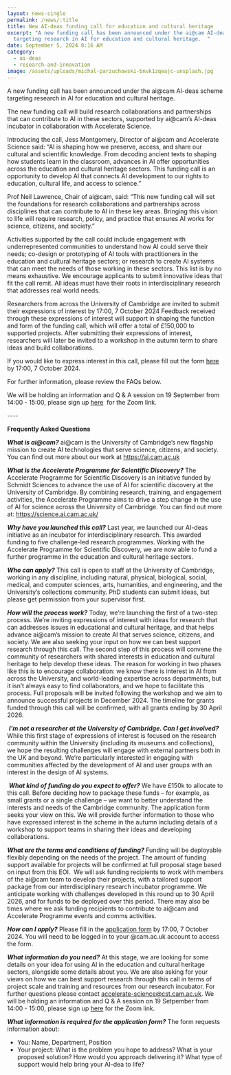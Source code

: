 ```yaml
---
layout: news-single
permalink: /news/:title
title: New AI-deas funding call for education and cultural heritage
excerpt: "A new funding call has been announced under the ai@cam AI-deas scheme
  targeting research in AI for education and cultural heritage.  "
date: September 5, 2024 8:16 AM
category:
  - ai-deas
  - research-and-innovation
image: /assets/uploads/michal-parzuchowski-bnvk1zqeajc-unsplash.jpg
---
```

A new funding call has been announced under the ai@cam AI-deas scheme targeting research in AI for education and cultural heritage.

The new funding call will build research collaborations and partnerships that can contribute to AI in these sectors, supported by ai@cam’s AI-deas incubator in collaboration with Accelerate Science.

Introducing the call, Jess Montgomery, Director of ai@cam and Accelerate Science said: “AI is shaping how we preserve, access, and share our cultural and scientific knowledge. From decoding ancient texts to shaping how students learn in the classroom, advances in AI offer opportunities across the education and cultural heritage sectors. This funding call is an opportunity to develop AI that connects AI development to our rights to education, cultural life, and access to science.”

Prof Neil Lawrence, Chair of ai@cam, said: “This new funding call will set the foundations for research collaborations and partnerships across disciplines that can contribute to AI in these key areas. Bringing this vision to life will require research, policy, and practice that ensures AI works for science, citizens, and society.”

Activities supported by the call could include engagement with underrepresented communities to understand how AI could serve their needs; co-design or prototyping of AI tools with practitioners in the education and cultural heritage sectors; or research to create AI systems that can meet the needs of those working in these sectors. This list is by no means exhaustive. We encourage applicants to submit innovative ideas that fit the call remit. All ideas must have their roots in interdisciplinary research that addresses real world needs.

Researchers from across the University of Cambridge are invited to submit their expressions of interest by 17:00, 7 October 2024 Feedback received through these expressions of interest will support in shaping the function and form of the funding call, which will offer a total of £150,000 to supported projects. After submitting their expressions of interest, researchers will later be invited to a workshop in the autumn term to share ideas and build collaborations. 

If you would like to express interest in this call, please fill out the form [here](https://docs.google.com/forms/d/e/1FAIpQLScuuHi0SR6Mfwmzf2BGexUKwfF9txcL10qUmR2DLdlw-P0g7Q/viewform?usp=sf_link) by 17:00, 7 October 2024. 

For further information, please review the FAQs below.

We will be holding an information and Q & A session on 19 September from 14:00 - 15:00, please sign up [here](https://cam-ac-uk.zoom.us/meeting/register/tZIpd-msrDovHdQZhJ3nS0O69N-m18PGBKLZ)  for the Zoom link.

\----

**Frequently Asked Questions**

***What is ai@cam?*** ai@cam is the University of Cambridge’s new flagship mission to create AI technologies that serve science, citizens, and society. You can find out more about our work at <https://ai.cam.ac.uk> 

***What is the Accelerate Programme for Scientific Discovery?*** The Accelerate Programme for Scientific Discovery is an initiative funded by Schmidt Sciences to advance the use of AI for scientific discovery at the University of Cambridge. By combining research, training, and engagement activities, the Accelerate Programme aims to drive a step change in the use of AI for science across the University of Cambridge. You can find out more at: <https://science.ai.cam.ac.uk/>

***Why have you launched this call?*** Last year, we launched our AI-deas initiative as an incubator for interdisciplinary research. This awarded funding to five challenge-led research programmes. Working with the Accelerate Programme for Scientific Discovery, we are now able to fund a further programme in the education and cultural heritage sectors.

***Who can apply?*** This call is open to staff at the University of Cambridge, working in any discipline, including natural, physical, biological, social, medical, and computer sciences, arts, humanities, and engineering, and the University’s collections community. PhD students can submit ideas, but please get permission from your supervisor first.

***How will the process work?*** Today, we’re launching the first of a two-step process. We’re inviting expressions of interest with ideas for research that can addresses issues in educational and cultural heritage, and that helps advance ai@cam’s mission to create AI that serves science, citizens, and society. We are also seeking your input on how we can best support research through this call. The second step of this process will convene the community of researchers with shared interests in education and cultural heritage to help develop these ideas. The reason for working in two phases like this is to encourage collaboration: we know there is interest in AI from across the University, and world-leading expertise across departments, but it isn’t always easy to find collaborators, and we hope to facilitate this process. Full proposals will be invited following the workshop and we aim to announce successful projects in December 2024. The timeline for grants funded through this call will be confirmed, with all grants ending by 30 April 2026.

 ***I’m not a researcher at the University of Cambridge. Can I get involved?*** While this first stage of expressions of interest is focused on the research community within the University (including its museums and collections), we hope the resulting challenges will engage with external partners both in the UK and beyond. We’re particularly interested in engaging with communities affected by the development of AI and user groups with an interest in the design of AI systems.

 ***What kind of funding do you expect to offer?*** We have £150k to allocate to this call. Before deciding how to package these funds – for example, as small grants or a single challenge – we want to better understand the interests and needs of the Cambridge community. The application form seeks your view on this. We will provide further information to those who have expressed interest in the scheme in the autumn including details of a workshop to support teams in sharing their ideas and developing collaborations.

***What are the terms and conditions of funding?*** Funding will be deployable flexibly depending on the needs of the project. The amount of funding support available for projects will be confirmed at full proposal stage based on input from this EOI.  We will ask funding recipients to work with members of the ai@cam team to develop their projects, with a tailored support package from our interdisciplinary research incubator programme. We anticipate working with challenges developed in this round up to 30 April 2026, and for funds to be deployed over this period. There may also be times where we ask funding recipients to contribute to ai@cam and Accelerate Programme events and comms activities.

***How can I apply?*** Please fill in the [application form](https://docs.google.com/forms/d/e/1FAIpQLScuuHi0SR6Mfwmzf2BGexUKwfF9txcL10qUmR2DLdlw-P0g7Q/viewform?usp=sf_link) by 17:00, 7 October 2024. You will need to be logged in to your @cam.ac.uk account to access the form.

***What information do you need?*** At this stage, we are looking for some details on your idea for using AI in the education and cultural heritage sectors, alongside some details about you. We are also asking for your views on how we can best support research through this call in terms of project scale and training and resources from our research incubator. For further questions please contact [accelerate-science@cst.cam.ac.uk](mailto:accelerate-science@cst.cam.ac.uk). We will be holding an information and Q & A session on 19 Setpember from 14:00 - 15:00, please sign up [here](https://cam-ac-uk.zoom.us/meeting/register/tZIpd-msrDovHdQZhJ3nS0O69N-m18PGBKLZ) for the Zoom link.

***What information is required for the application form?*** The form requests information about:

* You: Name, Department, Position
* Your project: What is the problem you hope to address? What is your proposed solution? How would you approach delivering it? What type of support would help bring your AI-dea to life?
